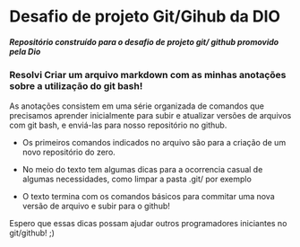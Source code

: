 # Desafio de projeto Git/Gihub da DIO 



##### Repositório construído para o desafio de projeto git/ github promovido pela Dio


### Resolvi Criar um arquivo markdown com as minhas anotações sobre a utilização do git bash!

 As anotações consistem em uma série organizada de comandos que precisamos aprender inicialmente para subir e atualizar versões de arquivos com git bash, e enviá-las para nosso repositório no github. 
 

- Os primeiros comandos indicados no arquivo são para a criação de um novo repositório do zero. 

- No meio do texto tem algumas dicas para a ocorrencia casual de algumas necessidades, como limpar a pasta .git/ por exemplo 

- O texto termina com os comandos básicos para commitar uma nova versão de arquivo e subir para o github!



Espero que essas dicas possam ajudar outros programadores iniciantes no git/github! ;)
